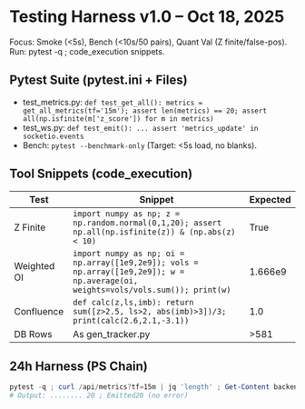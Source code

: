# Testing Harness v1.0 – Oct 18, 2025

Focus: Smoke (<5s), Bench (<10s/50 pairs), Quant Val (Z finite/false-pos). Run: pytest -q ; code_execution snippets.

## Pytest Suite (pytest.ini + Files)
- test_metrics.py: `def test_get_all(): metrics = get_all_metrics(tf='15m'); assert len(metrics) == 20; assert all(np.isfinite(m['z_score']) for m in metrics)`
- test_ws.py: `def test_emit(): ... assert 'metrics_update' in socketio.events`
- Bench: `pytest --benchmark-only` (Target: <5s load, no blanks).

## Tool Snippets (code_execution)
| Test | Snippet | Expected |
|------|---------|----------|
| Z Finite | `import numpy as np; z = np.random.normal(0,1,20); assert np.all(np.isfinite(z)) & (np.abs(z) < 10)` | True |
| Weighted OI | `import numpy as np; oi = np.array([1e9,2e9]); vols = np.array([1e9,2e9]); w = np.average(oi, weights=vols/vols.sum()); print(w)` | 1.666e9 |
| Confluence | `def calc(z,ls,imb): return sum([z>2.5, ls>2, abs(imb)>3])/3; print(calc(2.6,2.1,-3.1))` | 1.0 |
| DB Rows | As gen_tracker.py | >581 |

## 24h Harness (PS Chain)
```powershell
pytest -q ; curl /api/metrics?tf=15m | jq 'length' ; Get-Content backend/logs/app.log -Tail 10 | Select-String "emit|error" ; python docs/gen_tracker.py
# Output: ........ 20 ; Emitted20 (no error)